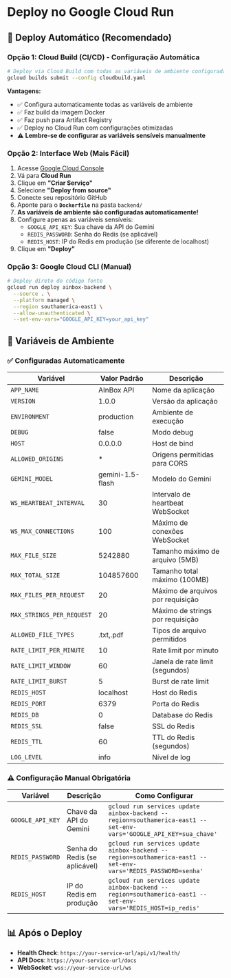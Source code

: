 # Deploy no Google Cloud Run

## 🚀 Deploy Automático (Recomendado)

### Opção 1: Cloud Build (CI/CD) - Configuração Automática

```bash
# Deploy via Cloud Build com todas as variáveis de ambiente configuradas automaticamente
gcloud builds submit --config cloudbuild.yaml
```

**Vantagens:**
- ✅ Configura automaticamente todas as variáveis de ambiente
- ✅ Faz build da imagem Docker
- ✅ Faz push para Artifact Registry
- ✅ Deploy no Cloud Run com configurações otimizadas
- ⚠️ **Lembre-se de configurar as variáveis sensíveis manualmente**

### Opção 2: Interface Web (Mais Fácil)

1. Acesse [Google Cloud Console](https://console.cloud.google.com)
2. Vá para **Cloud Run**
3. Clique em **"Criar Serviço"**
4. Selecione **"Deploy from source"**
5. Conecte seu repositório GitHub
6. Aponte para o **`Dockerfile`** na pasta `backend/`
7. **As variáveis de ambiente são configuradas automaticamente!**
8. Configure apenas as variáveis sensíveis:
   - `GOOGLE_API_KEY`: Sua chave da API do Gemini
   - `REDIS_PASSWORD`: Senha do Redis (se aplicável)
   - `REDIS_HOST`: IP do Redis em produção (se diferente de localhost)
9. Clique em **"Deploy"**

### Opção 3: Google Cloud CLI (Manual)

```bash
# Deploy direto do código fonte
gcloud run deploy ainbox-backend \
  --source . \
  --platform managed \
  --region southamerica-east1 \
  --allow-unauthenticated \
  --set-env-vars="GOOGLE_API_KEY=your_api_key"
```

## 🔧 Variáveis de Ambiente

### ✅ **Configuradas Automaticamente**
| Variável | Valor Padrão | Descrição |
|----------|--------------|-----------|
| `APP_NAME` | AInBox API | Nome da aplicação |
| `VERSION` | 1.0.0 | Versão da aplicação |
| `ENVIRONMENT` | production | Ambiente de execução |
| `DEBUG` | false | Modo debug |
| `HOST` | 0.0.0.0 | Host de bind |
| `ALLOWED_ORIGINS` | * | Origens permitidas para CORS |
| `GEMINI_MODEL` | gemini-1.5-flash | Modelo do Gemini |
| `WS_HEARTBEAT_INTERVAL` | 30 | Intervalo de heartbeat WebSocket |
| `WS_MAX_CONNECTIONS` | 100 | Máximo de conexões WebSocket |
| `MAX_FILE_SIZE` | 5242880 | Tamanho máximo de arquivo (5MB) |
| `MAX_TOTAL_SIZE` | 104857600 | Tamanho total máximo (100MB) |
| `MAX_FILES_PER_REQUEST` | 20 | Máximo de arquivos por requisição |
| `MAX_STRINGS_PER_REQUEST` | 20 | Máximo de strings por requisição |
| `ALLOWED_FILE_TYPES` | .txt,.pdf | Tipos de arquivo permitidos |
| `RATE_LIMIT_PER_MINUTE` | 10 | Rate limit por minuto |
| `RATE_LIMIT_WINDOW` | 60 | Janela de rate limit (segundos) |
| `RATE_LIMIT_BURST` | 5 | Burst de rate limit |
| `REDIS_HOST` | localhost | Host do Redis |
| `REDIS_PORT` | 6379 | Porta do Redis |
| `REDIS_DB` | 0 | Database do Redis |
| `REDIS_SSL` | false | SSL do Redis |
| `REDIS_TTL` | 60 | TTL do Redis (segundos) |
| `LOG_LEVEL` | info | Nível de log |

### ⚠️ **Configuração Manual Obrigatória**
| Variável | Descrição | Como Configurar |
|----------|-----------|-----------------|
| `GOOGLE_API_KEY` | Chave da API do Gemini | `gcloud run services update ainbox-backend --region=southamerica-east1 --set-env-vars='GOOGLE_API_KEY=sua_chave'` |
| `REDIS_PASSWORD` | Senha do Redis (se aplicável) | `gcloud run services update ainbox-backend --region=southamerica-east1 --set-env-vars='REDIS_PASSWORD=senha'` |
| `REDIS_HOST` | IP do Redis em produção | `gcloud run services update ainbox-backend --region=southamerica-east1 --set-env-vars='REDIS_HOST=ip_redis'` |

## 📊 Após o Deploy

- **Health Check**: `https://your-service-url/api/v1/health/`
- **API Docs**: `https://your-service-url/docs`
- **WebSocket**: `wss://your-service-url/ws`
